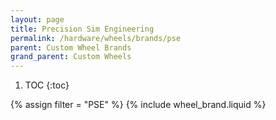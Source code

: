 ```yaml
---
layout: page
title: Precision Sim Engineering
permalink: /hardware/wheels/brands/pse
parent: Custom Wheel Brands
grand_parent: Custom Wheels
---
```

1. TOC
{:toc}

{% assign filter = "PSE" %}
{% include wheel_brand.liquid %}